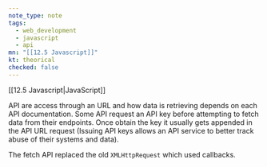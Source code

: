```yaml
---
note_type: note
tags:
  - web_development
  - javascript
  - api
mn: "[[12.5 Javascript]]"
kt: theorical
checked: false
---
```

[[12.5 Javascript|JavaScript]]


API are access through an URL and how data is retrieving depends on each API documentation. Some API request an API key before attempting to fetch data from their endpoints. Once obtain the key it usually gets appended in the API URL request (Issuing API keys allows an API service to better track abuse of their systems and data).

The fetch API replaced the old `XMLHttpRequest` which used callbacks. 